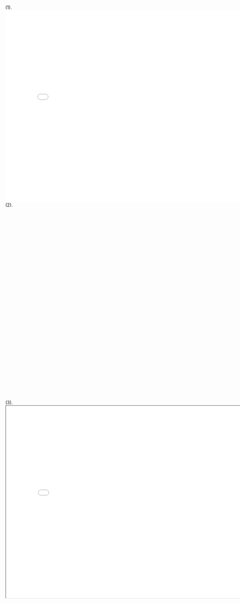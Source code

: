 (1).<embed src="test_pdf.pdf" width="800" height="600" ></embed>
(2).<object classid="clsid:CA8A9780-280D-11CF-A24D-444553540000" width="800" height="600" border="0"><param name="src" value="test_pdf.pdf"> </object>
(3).<iframe src="test_pdf.pdf" width="800" height="600"></iframe>
